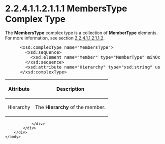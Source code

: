 <html dir="LTR" xmlns:mshelp="http://msdn.microsoft.com/mshelp" xmlns:ddue="http://ddue.schemas.microsoft.com/authoring/2003/5" xmlns:xlink="http://www.w3.org/1999/xlink" xmlns:tool="http://www.microsoft.com/tooltip">
    <head>
        <meta http-equiv="Content-Type" content="text/html; CHARSET=utf-8"></meta>
        <meta name="save" content="history"></meta>
        <title>2.2.4.1.1.2.1.1.1 MembersType Complex Type</title>
        <xml>
            <mshelp:toctitle title="2.2.4.1.1.2.1.1.1 MembersType Complex Type"></mshelp:toctitle>
            <mshelp:rltitle title="[MS-SSAS]: MembersType Complex Type"></mshelp:rltitle>
            <mshelp:keyword index="A" term="30d6b4ec-481f-4274-b052-e9525889159c"></mshelp:keyword>
            <mshelp:attr name="DCSext.ContentType" value="open specification"></mshelp:attr>
            <mshelp:attr name="AssetID" value="30d6b4ec-481f-4274-b052-e9525889159c"></mshelp:attr>
            <mshelp:attr name="TopicType" value="kbRef"></mshelp:attr>
            <mshelp:attr name="DCSext.Title" value="[MS-SSAS]: MembersType Complex Type" />
        </xml>
    </head>
    <body>
        <div id="header">
            <h1 class="heading">2.2.4.1.1.2.1.1.1 MembersType Complex Type</h1>
        </div>
        <div id="mainSection">
            <div id="mainBody">
                <div id="allHistory" class="saveHistory"></div>
                <div id="sectionSection0" class="section" name="collapseableSection">
                    

<p>The <b>MembersType</b> complex type is a collection of <b>MemberType</b>
elements. For more information, see section <a href="5096442d-0e6e-481a-87e9-cc9383674248.html">2.2.4.1.1.2.1.1.2</a>.</p>

<dl>
<dd>
<div><pre> &lt;xsd:complexType name=&quot;MembersType&quot;&gt;
   &lt;xsd:sequence&gt;
     &lt;xsd:element name=&quot;Member&quot; type=&quot;MemberType&quot; minOccurs=&quot;0&quot; maxOccurs=&quot;unbounded&quot; /&gt;
   &lt;/xsd:sequence&gt;
   &lt;xsd:attribute name=&quot;Hierarchy&quot; type=&quot;xsd:string&quot; use=&quot;required&quot; /&gt;
 &lt;/xsd:complexType&gt;
</pre></div>
</dd></dl>

<table>
 <thead>
  <tr>
   <th>
   <p>Attribute</p>
   </th>
   <th>
   <p>Description</p>
   </th>
  </tr>
 </thead>
 <tr>
  <td>
  <p>Hierarchy</p>
  </td>
  <td>
  <p>The <b>Hierarchy</b> of the member.</p>
  </td>
 </tr>
</table>

<p> </p>


                </div>
            </div>
        </div>
    </body>
</html>